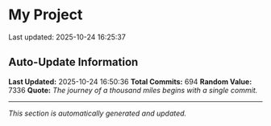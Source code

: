 # My Project


Last updated: 2025-10-24 16:25:37





























































































































































































































































































































































































































































































































































































































































































































































































































































































































































































































































































































## Auto-Update Information

**Last Updated:** 2025-10-24 16:50:36
**Total Commits:** 694
**Random Value:** 7336
**Quote:** _The journey of a thousand miles begins with a single commit._

---
_This section is automatically generated and updated._
